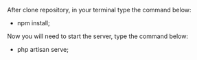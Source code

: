After clone repository, in your terminal type the command below:

- npm install;

Now you will need to start the server, type the command below:

- php artisan serve;